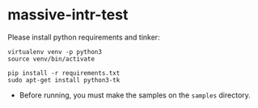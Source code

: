 # massive-intr-test

Please install python requirements and tinker:
~~~
virtualenv venv -p python3
source venv/bin/activate

pip install -r requirements.txt
sudo apt-get install python3-tk
~~~

* Before running, you must make the samples on the `samples` directory.
